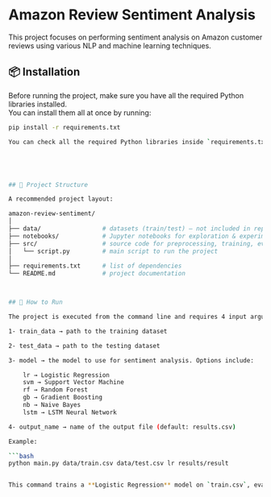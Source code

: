 # Amazon Review Sentiment Analysis

This project focuses on performing sentiment analysis on Amazon customer reviews using various NLP and machine learning techniques.



## 📦 Installation
Before running the project, make sure you have all the required Python libraries installed.  
You can install them all at once by running:

```bash
pip install -r requirements.txt

You can check all the required Python libraries inside `requirements.txt` file





## 📂 Project Structure

A recommended project layout:

amazon-review-sentiment/
│
├── data/                 # datasets (train/test) – not included in repo
├── notebooks/            # Jupyter notebooks for exploration & experiments
├── src/                  # source code for preprocessing, training, evaluation
│   └── script.py         # main script to run the project
│
├── requirements.txt      # list of dependencies
└── README.md             # project documentation



## 🚀 How to Run

The project is executed from the command line and requires 4 input arguments:

1- train_data → path to the training dataset

2- test_data → path to the testing dataset

3- model → the model to use for sentiment analysis. Options include:

	lr → Logistic Regression
	svm → Support Vector Machine
	rf → Random Forest
	gb → Gradient Boosting
	nb → Naive Bayes
	lstm → LSTM Neural Network

4- output_name → name of the output file (default: results.csv)

Example:

```bash
python main.py data/train.csv data/test.csv lr results/result


This command trains a **Logistic Regression** model on `train.csv`, evaluates it on `test.csv`, and saves the predictions to `results` folder.


